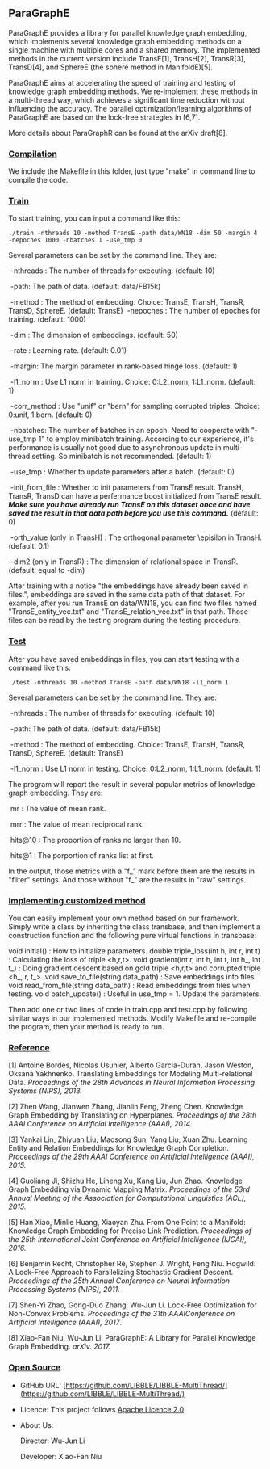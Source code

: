 ## ParaGraphE

ParaGraphE provides a library for parallel knowledge graph embedding, which implements several knowledge graph embedding methods on a single machine with multiple cores and a shared memory. The
implemented methods in the current version include TransE[1], TransH[2], TransR[3], TransD[4], and SphereE (the sphere method in ManifoldE)[5].

ParaGraphE aims at accelerating the speed of training and testing of knowledge graph embedding methods. We re-implement these methods in a multi-thread way, which achieves a significant time reduction without influencing the accuracy. The parallel optimization/learning algorithms of ParaGraphE are based on the lock-free strategies in [6,7].

More details about ParaGraphR can be found at the arXiv draft[8].

### [Compilation](#compilation)

We include the Makefile in this folder, just type "make" in command line to compile the code.

### [Train](train)

To start training, you can input a command like this:

~~~shell
./train -nthreads 10 -method TransE -path data/WN18 -dim 50 -margin 4 -nepoches 1000 -nbatches 1 -use_tmp 0 
~~~

Several parameters can be set by the command line. They are:

​	-nthreads : The number of threads for executing. (default: 10)

​	-path: The path of data. (default: data/FB15k)

​	-method	: The method of embedding. Choice: TransE, TransH, TransR, TransD, SphereE. (default: TransE)
​	-nepoches : The number of epoches for training. (default: 1000)

​	-dim : The dimension of embeddings. (default: 50)

​	-rate : Learning rate. (default: 0.01)

​	-margin: The margin parameter in rank-based hinge loss. (default: 1)

​	-l1\_norm : Use L1 norm in training. Choice: 0:L2\_norm, 1:L1\_norm. (default: 1)

​	-corr_method : Use "unif" or "bern" for sampling corrupted triples. Choice: 0:unif, 1:bern. (default: 0)

​	-nbatches: The number of batches in an epoch. Need to cooperate with "-use_tmp 1" to employ minibatch training. According to our experience, it's performance is usually not good due to asynchronous update in	multi-thread setting. So minibatch is not recommended. (default: 1)

​	-use_tmp : Whether to update parameters after a batch. (default: 0)

​	-init_from_file : Whether to init parameters from TransE result. TransH, TransR, TransD can have a perfermance boost initialized from TransE result. ***Make sure you have already run TransE on this dataset once and have saved the result in that data path before you use this command.*** (default: 0)

​	-orth_value (only in TransH) : The orthogonal parameter \episilon in TransH. (default: 0.1)

​	-dim2 (only in TransR) : The dimension of relational space in TransR. (default: equal to -dim)

After training with a notice "the embeddings have already been saved in files.", embeddings are saved in the same data path of that dataset. For example, after you run TransE on data/WN18, you can find two files named "TransE_entity_vec.txt" and "TransE_relation_vec.txt" in that path. Those files can be read by the testing program during the testing procedure.

###	[Test](#test)

After you have saved embeddings in files, you can start testing with a command like this:

~~~shell
./test -nthreads 10 -method TransE -path data/WN18 -l1_norm 1
~~~

Several parameters can be set by the command line. They are:

​	-nthreads : The number of threads for executing. (default: 10)

​	-path: The path of data. (default: data/FB15k)

​	-method	: The method of embedding. Choice: TransE, TransH, TransR, TransD, SphereE. (default: TransE)

​	-l1\_norm : Use L1 norm in testing. Choice: 0:L2\_norm, 1:L1_norm. (default: 1)



The program will report the result in several popular metrics of knowledge graph embedding. They are:

​	mr : The value of mean rank.

​	mrr : The value of mean reciprocal rank.

​	hits@10 : The proportion of ranks no larger than 10.

​	hits@1 : The porportion of ranks list at first.



In the output, those metrics with a "f\_" mark before them are the results in "filter" settings. And those without "f_" are the results in "raw" settings.

### [Implementing customized method](#method)

You can easily implement your own method based on our framework. Simply write a class by inheriting the class transbase, and then implement a construction function and the following pure virtual functions in transbase:

void initial() : How to initialize parameters.
double triple_loss(int h, int r, int t) : Calculating the loss of triple \<h,r,t\>.
void gradient(int r, int h, int t, int h\_, int t\_) : Doing gradient descent based on gold triple \<h,r,t\> and corrupted triple \<h\_, r, t\_\>.
void save_to_file(string data_path) : Save embeddings into files.
void read_from_file(string data_path) : Read embeddings from files when testing.
void batch_update() : Useful in use_tmp = 1. Update the parameters.

Then add one or two lines of code in train.cpp and test.cpp by following similar ways in our implemented methods. 
Modify Makefile and re-compile the program, then your method is ready to run.

### [Reference](#Reference)

[1] Antoine Bordes, Nicolas Usunier, Alberto Garcia-Duran, Jason Weston, Oksana Yakhnenko. Translating Embeddings for Modeling Multi-relational Data. *Proceedings of the 28th Advances in Neural Information Processing Systems (NIPS), 2013.*

[2] Zhen Wang, Jianwen Zhang, Jianlin Feng, Zheng Chen. Knowledge Graph Embedding by Translating on Hyperplanes. *Proceedings of the 28th AAAI Conference on Artificial Intelligence (AAAI), 2014.*

[3] Yankai Lin, Zhiyuan Liu, Maosong Sun, Yang Liu, Xuan Zhu. Learning Entity and Relation Embeddings for Knowledge Graph Completion. *Proceedings of the 29th AAAI Conference on Artificial Intelligence (AAAI), 2015.*

[4] Guoliang Ji, Shizhu He, Liheng Xu, Kang Liu, Jun Zhao. Knowledge Graph Embedding via Dynamic Mapping Matrix. *Proceedings of the 53rd Annual Meeting of the Association for Computational Linguistics (ACL), 2015.*

[5] Han Xiao, Minlie Huang, Xiaoyan Zhu. From One Point to a Manifold: Knowledge Graph Embedding for Precise Link Prediction. *Proceedings of the 25th International Joint Conference on Artificial Intelligence (IJCAI), 2016.*

[6] Benjamin Recht, Christopher Ré, Stephen J. Wright, Feng Niu. Hogwild: A Lock-Free Approach to Parallelizing Stochastic Gradient Descent. *Proceedings of the 25th Annual Conference on Neural Information Processing Systems (NIPS), 2011.*

[7] Shen-Yi Zhao, Gong-Duo Zhang, Wu-Jun Li. Lock-Free Optimization for Non-Convex Problems. *Proceedings of the 31th AAAIConference on Artificial Intelligence (AAAI), 2017*.

[8] Xiao-Fan Niu, Wu-Jun Li. ParaGraphE: A Library for Parallel Knowledge Graph Embedding. *arXiv. 2017.*

### [Open Source](#open-source)

* GitHub URL: [https://github.com/LIBBLE/LIBBLE-MultiThread/](https://github.com/LIBBLE/LIBBLE-MultiThread/)

* Licence: This project follows [Apache Licence 2.0](https://www.apache.org/licenses/LICENSE-2.0)

* About Us: 

  Director: Wu-Jun Li

  Developer: Xiao-Fan Niu
